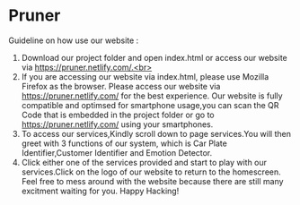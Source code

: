 <h1>Pruner</h1>

Guideline on how use our website : <br>
1. Download our project folder and open index.html or access our website via https://pruner.netlify.com/.<br>
2. If you are accessing our website via index.html, please use Mozilla Firefox as the browser. Please access our website via https://pruner.netlify.com/ for the best experience. Our website is fully compatible and optimsed for smartphone usage,you can scan the QR Code that is embedded in the project folder or go to https://pruner.netlify.com/ using your smartphones.<br>
3. To access our services,Kindly scroll down to page services.You will then greet with 3 functions of our system, which is Car Plate Identifier,Customer Identifier and Emotion Detector.<br>
4. Click either one of the services provided and start to play with our services.Click on the logo of our website to return to the homescreen. Feel free to mess around with the website because there are still many excitment waiting for you. Happy Hacking!<br>
